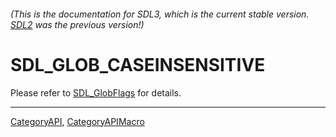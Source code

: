 ###### (This is the documentation for SDL3, which is the current stable version. [SDL2](https://wiki.libsdl.org/SDL2/) was the previous version!)
# SDL_GLOB_CASEINSENSITIVE

Please refer to [SDL_GlobFlags](SDL_GlobFlags) for details.

----
[CategoryAPI](CategoryAPI), [CategoryAPIMacro](CategoryAPIMacro)

